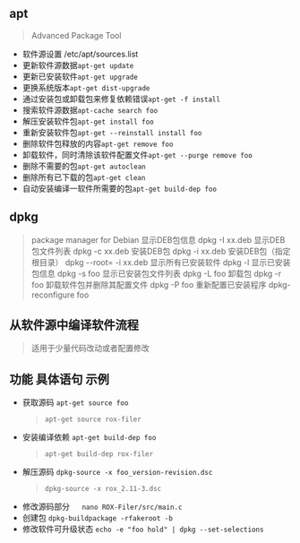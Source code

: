 ﻿## apt
> Advanced Package Tool
+ 软件源设置	/etc/apt/sources.list
+ 更新软件源数据`apt-get update`
+ 更新已安装软件`apt-get upgrade`
+ 更换系统版本`apt-get dist-upgrade`
+ 通过安装包或卸载包来修复依赖错误`apt-get -f install`
+ 搜索软件源数据`apt-cache search foo`
+ 解压安装软件包`apt-get install foo`
+ 重新安装软件包`apt-get --reinstall install foo`
+ 删除软件包释放的内容`apt-get remove foo`
+ 卸载软件，同时清除该软件配置文件`apt-get --purge remove foo`
+ 删除不需要的包`apt-get autoclean`
+ 删除所有已下载的包`apt-get clean`
+ 自动安装编译一软件所需要的包`apt-get build-dep foo`


## dpkg
> package manager for Debian
显示DEB包信息	dpkg -I xx.deb
显示DEB包文件列表	dpkg -c xx.deb
安装DEB包	dpkg -i xx.deb
安装DEB包（指定根目录）	dpkg --root=<directory> -i xx.deb
显示所有已安装软件	dpkg -l
显示已安装包信息	dpkg -s foo
显示已安装包文件列表	dpkg -L foo
卸载包	dpkg -r foo
卸载软件包并删除其配置文件	dpkg -P foo
重新配置已安装程序	dpkg-reconfigure foo










## 从软件源中编译软件流程

> 适用于少量代码改动或者配置修改
## 功能	具体语句	示例
+ 获取源码	`apt-get source foo`
	> `apt-get source rox-filer`
+ 安装编译依赖	`apt-get build-dep foo`	
	> `apt-get build-dep rox-filer`
+ 解压源码	`dpkg-source -x foo_version-revision.dsc`	
	> `dpkg-source -x rox_2.11-3.dsc`
+ 修改源码部分	　	`nano ROX-Filer/src/main.c`
+ 创建包	`dpkg-buildpackage -rfakeroot -b`	　
+ 修改软件可升级状态	`echo -e "foo hold" | dpkg --set-selections`
